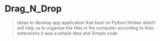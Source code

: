 # Drag_N_Drop

>Ideas to develop app  application that best on Python thinker which will help us to organise the files in the computer according to their extensions
it was a simple idea and Simple code
